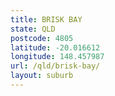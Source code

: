 ```yaml
---
title: BRISK BAY
state: QLD
postcode: 4805
latitude: -20.016612
longitude: 148.457987
url: /qld/brisk-bay/
layout: suburb
---
```


